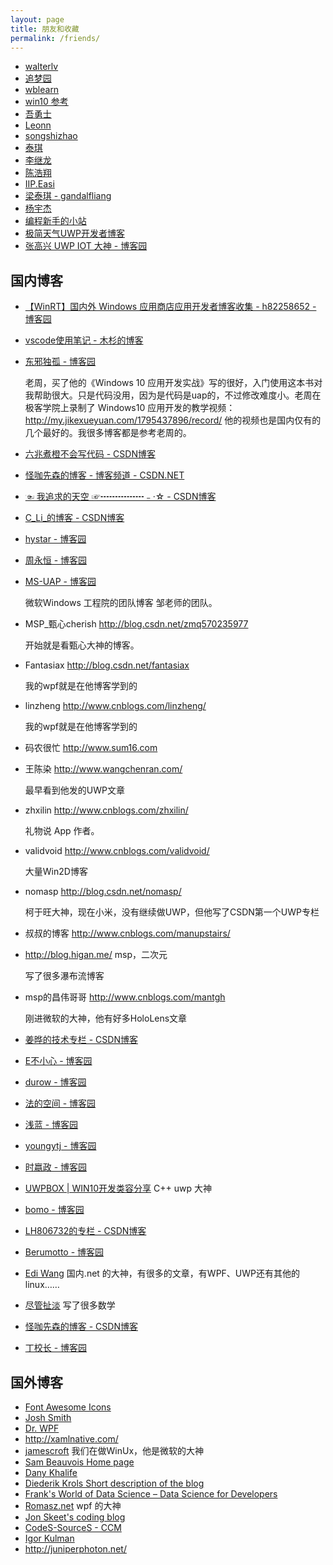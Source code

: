 ```yaml
---
layout: page
title: 朋友和收藏
permalink: /friends/
---
```


- [walterlv](https://walterlv.github.io/ )
- [追梦园](http://www.zmy123.cn)
- [wblearn](https://wblearn.github.io/)
- [win10 参考](http://lindexi.oschina.io/lindexi/post/win10-uwp-%E5%8F%82%E8%80%83/)
- [吾勇士](http://wuyongshi.top/pages/1479085886341.html)
- [Leonn](https://liyuans.com)
- [songshizhao](www.songshizhao.com)
- [泰琪](http://gandalfliang.me/)
- [李继龙](https://kljzndx.github.io/My-Blog/)
- [陈浩翔](http://chenhaoxiang.cn/ )
- [IIP.Easi](https://iip-easi.github.io/)
- [梁泰琪 - gandalfliang](http://gandalfliang.me/)
- [杨宇杰](https://okcthouder.github.io/)
- [编程新手的小站](http://17i648w554.iask.in/wordpress/)
- [极简天气UWP开发者博客](http://fionlen.azurewebsites.net/)
- [张高兴 UWP IOT 大神 - 博客园](http://www.cnblogs.com/zhanggaoxing/default.html?page=1)

## 国内博客

 - [【WinRT】国内外 Windows 应用商店应用开发者博客收集 - h82258652 - 博客园](http://www.cnblogs.com/h82258652/p/4909957.html)

 - [vscode使用笔记 - 木杉的博客](http://mushanshitiancai.github.io/2017/01/07/tools/vscode%E4%BD%BF%E7%94%A8%E7%AC%94%E8%AE%B0/)
 - [东邪独孤 - 博客园](http://www.cnblogs.com/tcjiaan/ ) 
   
   老周，买了他的《Windows 10 应用开发实战》写的很好，入门使用这本书对我帮助很大。只是代码没用，因为是代码是uap的，不过修改难度小。老周在极客学院上录制了 Windows10 应用开发的教学视频：http://my.jikexueyuan.com/1795437896/record/ 他的视频也是国内仅有的几个最好的。我很多博客都是参考老周的。

 - [六兆煮橙不会写代码 - CSDN博客](http://blog.csdn.net/lzl1918 )
 - [怪咖先森的博客 - 博客频道 - CSDN.NET](http://blog.csdn.net/u011033906?viewmode=contents)
 - [☜ 我追求的天空 ☞┅┅┅┅┅﹣·☆ - CSDN博客](http://blog.csdn.net/xuzhongxuan )
 - [C_Li_的博客 - CSDN博客](http://blog.csdn.net/github_36704374?viewmode=contents )
 - [hystar - 博客园](http://www.cnblogs.com/lsxqw2004 )
 - [周永恒 - 博客园](http://www.cnblogs.com/Zhouyongh )

 - [MS-UAP - 博客园](http://www.cnblogs.com/ms-uap/ )

   微软Windows 工程院的团队博客 邹老师的团队。

 - MSP_甄心cherish http://blog.csdn.net/zmq570235977 

   开始就是看甄心大神的博客。

 - Fantasiax http://blog.csdn.net/fantasiax 

   我的wpf就是在他博客学到的

 - linzheng http://www.cnblogs.com/linzheng/  

   我的wpf就是在他博客学到的

 - 码农很忙 http://www.sum16.com 

 - 王陈染 http://www.wangchenran.com/ 

   最早看到他发的UWP文章

 - zhxilin http://www.cnblogs.com/zhxilin/ 

   礼物说 App 作者。

 - validvoid http://www.cnblogs.com/validvoid/ 

   大量Win2D博客

 - nomasp http://blog.csdn.net/nomasp/ 

   柯于旺大神，现在小米，没有继续做UWP，但他写了CSDN第一个UWP专栏

 - 叔叔的博客 http://www.cnblogs.com/manupstairs/

 - http://blog.higan.me/ msp，二次元 

   写了很多瀑布流博客 

 - msp的昌伟哥哥 http://www.cnblogs.com/mantgh

   刚进微软的大神，他有好多HoloLens文章

 - [姜晔的技术专栏 - CSDN博客](http://blog.csdn.net/ioio_jy?viewmode=contents )

 - [E不小心 - 博客园](http://www.cnblogs.com/gaoshang212 )
 - [durow - 博客园](http://www.cnblogs.com/durow/ )
 - [法的空间 - 博客园](http://www.cnblogs.com/FaDeKongJian )
 - [浅蓝 - 博客园](http://www.cnblogs.com/qianblue )
 - [youngytj - 博客园](http://www.cnblogs.com/youngytj )
 - [时嬴政 - 博客园](http://www.cnblogs.com/shiyingzheng )
 - [UWPBOX | WIN10开发类容分享](http://uwpbox.com/ ) C++ uwp 大神
 - [bomo - 博客园](http://www.cnblogs.com/bomo )
 - [LH806732的专栏 - CSDN博客](http://blog.csdn.net/LH806732 )
 - [Berumotto - 博客园](http://www.cnblogs.com/KudouShinichi/ )
 - [Edi Wang](http://edi.wang/ ) 国内.net 的大神，有很多的文章，有WPF、UWP还有其他的linux……
 - [尽管扯淡](http://jameszhan.github.io/ ) 写了很多数学
 - [怪咖先森的博客 - CSDN博客](http://blog.csdn.net/u011033906 )
 - [丁校长 - 博客园](http://www.cnblogs.com/dingdaheng )
 

## 国外博客

 - [Font Awesome Icons](http://fontawesome.io/icons/)
 - [Josh Smith](https://joshsmithonwpf.wordpress.com/ )
 - [Dr. WPF](http://drwpf.com/blog/ )
 - http://xamlnative.com/
 - [jamescroft](http://jamescroft.co.uk)  我们在做WinUx，他是微软的大神
 - [Sam Beauvois Home page](http://www.sambeauvois.be/ )
 - [Dany Khalife](http://www.dkhalife.com/ )
 - [Diederik Krols  Short description of the blog](https://blogs.u2u.be/diederik )
 - [Frank's World of Data Science – Data Science for Developers](http://www.franksworld.com/ )
 - [Romasz.net](http://www.romasz.net/ ) wpf 的大神
 - [Jon Skeet's coding blog](https://codeblog.jonskeet.uk/ )
 - [CodeS-SourceS - CCM](http://codes-sources.commentcamarche.net/ )
 - [Igor Kulman](https://blog.kulman.sk/ )
 - http://juniperphoton.net/
